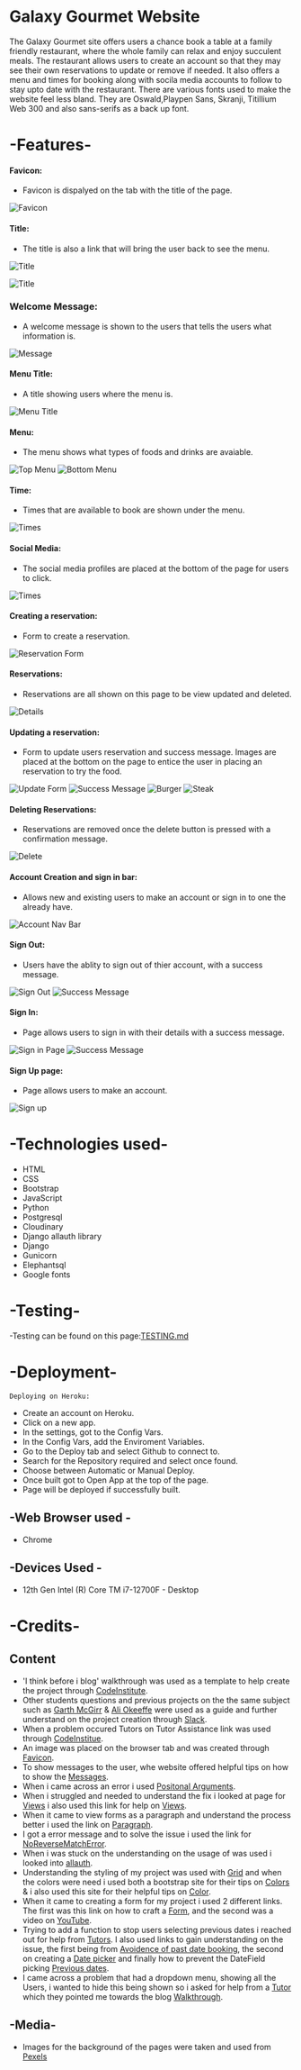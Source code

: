 # Galaxy Gourmet Website 
The Galaxy Gourmet site offers users a chance book a table at a family friendly restaurant, where the whole family can relax and enjoy succulent meals.
The restaurant allows users to create an account so that they may see their own reservations to update or remove if needed.
It also offers a menu and times for booking along with socila media accounts to follow to stay upto date with the restaurant.
There are various fonts used to make the website feel less bland. They are Oswald,Playpen Sans, Skranji, Titillium Web 300 and also sans-serifs as a back up font.

# -Features-

  #### Favicon:

  - Favicon is dispalyed on the tab with the title of the page.

 ![Favicon](media/images/pp4_favicon_and_name.png)  

  #### Title:

  - The title is also a link that will bring the user back to see the menu.

 ![Title](media/images/pp4_title_unhighlighted.png)

 ![Title](media/images/pp4_title_highlighted.png)

 ### Welcome Message:
 - A welcome message is shown to the users that tells the users what information is.

 ![Message](media/images/pp4_welcome_message.png)

#### Menu Title:

 - A title showing users where the menu is.
  
 ![Menu Title](media/images/pp4_menu_title.png)  

 #### Menu:
  
  - The menu shows what types of foods and drinks are avaiable.

 ![Top Menu](media/images/pp4_top_menu.png)
 ![Bottom Menu](media/images/pp4_bottom_menu.png)

#### Time:
  
   - Times that are available to book are shown under the menu.
  
  ![Times](media/images/pp4_times.png)

#### Social Media:
  
  - The social media profiles are placed at the bottom of the page for users to click.
  
 ![Times](media/images/pp4_social_media_links.png)

 #### Creating a reservation:
  
  - Form to create a reservation.

  ![Reservation Form](media/images/pp4_reservation_form.png)

#### Reservations:

 - Reservations are all shown on this page to be view updated and deleted.
  
  ![Details](media/images/pp4_reservation_made.png)

#### Updating a reservation:
  
 - Form to update users reservation and success message. Images are placed at the bottom on the page to entice the user in placing an reservation to try the food.

  ![Update Form](media/images/pp4_reservation_updated.png)
  ![Success Message](media/images/pp4_update_confirmantion.png)
  ![Burger](media/images/pp4_image_1.png)
  ![Steak](media/images/pp4_image_2.png)

#### Deleting Reservations:

 - Reservations are removed once the delete button is pressed with a confirmation message.
  
  ![Delete](media/images/pp4_deleted_reservation.png)


#### Account Creation and sign in bar:
  
   - Allows new and existing users to make an account or sign in to one the already have.

  ![Account Nav Bar](media/images/pp4_signed_out_nav_bar.png)

#### Sign Out:

  - Users have the ablity to sign out of thier account, with a success message.
  
  ![Sign Out](media/images/pp4_signout_page.png)
  ![Success Message](media/images/pp4_sign_out_confirmation.png)

#### Sign In:
  
  - Page allows users to sign in with their details with a success message.

  ![Sign in Page](media/images/pp4_login.png)
  ![Success Message](media/images/pp4_sign_in_confirmation.png)

#### Sign Up page:

 - Page allows users to make an account.
  
  ![Sign up](media/images/pp4_account_register.png)
  

# -Technologies used-

- HTML
- CSS
- Bootstrap
- JavaScript
- Python
- Postgresql  
- Cloudinary
- Django allauth library
- Django
- Gunicorn
- Elephantsql
- Google fonts

# -Testing-
-Testing can be found on this page:[TESTING.md](TESTING.md)



# -Deployment-
    Deploying on Heroku:

- Create an account on Heroku.
- Click on a new app.
- In the settings, got to the Config Vars.
- In the Config Vars, add the Enviroment Variables.
- Go to the Deploy tab and select Github to connect to.
- Search for the Repository required and select once found.
- Choose between Automatic or Manual Deploy.
- Once built got to Open App at the top of the page.
- Page will be deployed if successfully built.

## -Web Browser used -

  - Chrome

## -Devices Used -

  - 12th Gen Intel (R) Core TM i7-12700F - Desktop

# -Credits-

## Content

  - 'I think before i blog' walkthrough was used as a template to help create the project through [CodeInstitute](https://learn.codeinstitute.net/courses/course-v1:CodeInstitute+FST101+2021_T1/courseware/b31493372e764469823578613d11036b/fe4299adcd6743328183aab4e7ec5d13/). 
  - Other students questions and previous projects on the the same subject such as [Garth McGirr](https://github.com/Gareth-McGirr/Portfolio-Project-4-SizzleAndSteak/blob/main/README.md) & [Ali Okeeffe](https://github.com/AliOKeeffe/PP4_My_Meal_Planner/blob/main/README.md) were used as a guide and further understand on the project creation through [Slack](https://slack.com/intl/en-gb/get-started#/createnew).
  - When a problem occured Tutors on Tutor Assistance link was used through [CodeInstitue](https://learn.codeinstitute.net/ci_support/diplomainfullstacksoftwarecommoncurriculum/tutor).
  - An image was placed on the browser tab and was created through [Favicon](https://www.favicon.cc/).
  - To show messages to the user, whe website offered helpful tips on how to show the [Messages](https://docs.djangoproject.com/en/3.2/ref/contrib/messages/#using-messages-in-views-and-templates/).
  - When i came across an error i used [Positonal Arguments](https://stackoverflow.com/questions/68572656/django-missing-1-required-positional-argument-id/).
  - When i struggled and needed to understand the fix i looked at page for [Views](https://stackoverflow.com/questions/26258905/the-view-didnt-return-an-httpresponse-object-it-returned-none-instead/) i also used this link for help on [Views](https://docs.djangoproject.com/en/4.2/ref/class-based-views/base/#django.views.generic.base.View/).
  - When it came to view forms as a paragraph and understand the process better i used the link on [Paragraph](https://www.geeksforgeeks.org/form-as_p-render-django-forms-as-paragraph/).
  - I got a error message and to solve the issue i used the link for [NoReverseMatchError](https://stackoverflow.com/questions/38390177/what-is-a-noreversematch-error-and-how-do-i-fix-it/).
  - When i was stuck on the understanding on the usage of was used i looked into [allauth](https://docs.allauth.org/en/latest/).
  - Understanding the styling  of my project was used with [Grid](https://materializecss.com/grid.html/) and when the colors were need i used both a bootstrap site for their tips on [Colors](https://getbootstrap.com/docs/5.0/utilities/colors/) &  i also used this site for their helpful tips on [Color](https://materializecss.com/color.html/).
  - When it came to creating a form for my project i used 2 different links. The first was this link on how to craft a [Form](https://docs.djangoproject.com/en/4.2/topics/forms/), and the second was a video on [YouTube](https://www.youtube.com/watch?v=ncradqkSzCw/).
  - Trying to add a function to stop users selecting previous dates i reached out for help from [Tutors](https://learn.codeinstitute.net/ci_support/diplomainsoftwaredevelopmentpredictiveanalytics/tutor). I also used links to gain understanding on the issue, the first being from [Avoidence of past date booking](https://stackoverflow.com/questions/70671189/avoid-booking-past-dates-with-django), the second on creating a [Date picker](https://stackoverflow.com/questions/74227268/how-to-make-a-date-picker-that-does-not-select-previous-dates-in-django) and finally how to prevent the DateField picking [Previous dates](https://stackoverflow.com/questions/15751976/how-to-prevent-datefield-record-addition-for-past-days-in-django).
  - I came across a problem that had a dropdown menu, showing all the Users, i wanted to hide this being shown so i asked for help from a [Tutor](https://learn.codeinstitute.net/ci_support/diplomainsoftwaredevelopmentpredictiveanalytics/tutor) which they pointed me towards the blog [Walkthrough](https://github.com/Code-Institute-Solutions/blog/blob/main/14_where_to_put_things/03_tidy_up/blog/views.py).

## -Media-

  - Images for the background of the pages were taken and used from [Pexels](https://www.pexels.com/)